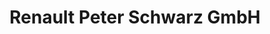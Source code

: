 ---
title: "Renault Peter Schwarz GmbH"
url: /koenigswinter/renault-peter-schwarz-gmbh/
shop: Autohaus
---